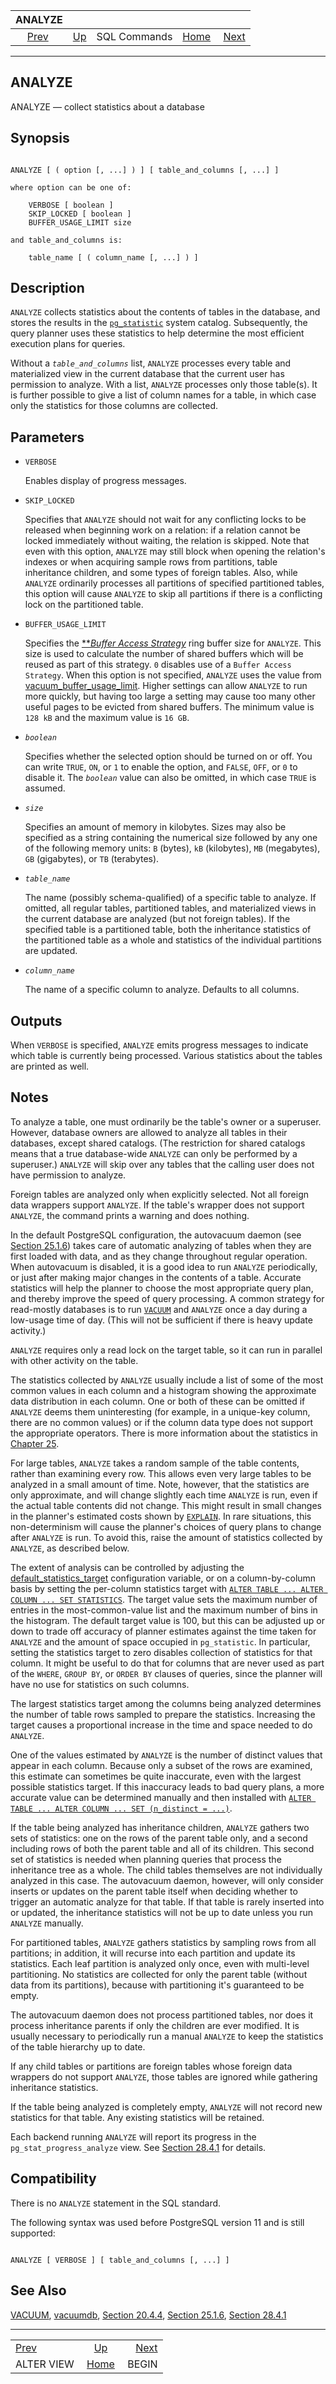 <!--?xml version="1.0" encoding="UTF-8" standalone="no"?-->

|                  ANALYZE                 |                                        |              |                                                       |                                 |
| :--------------------------------------: | :------------------------------------- | :----------: | ----------------------------------------------------: | ------------------------------: |
| [Prev](sql-alterview.html "ALTER VIEW")  | [Up](sql-commands.html "SQL Commands") | SQL Commands | [Home](index.html "PostgreSQL 17devel Documentation") |  [Next](sql-begin.html "BEGIN") |

***

## ANALYZE

ANALYZE — collect statistics about a database

## Synopsis

```

ANALYZE [ ( option [, ...] ) ] [ table_and_columns [, ...] ]

where option can be one of:

    VERBOSE [ boolean ]
    SKIP_LOCKED [ boolean ]
    BUFFER_USAGE_LIMIT size

and table_and_columns is:

    table_name [ ( column_name [, ...] ) ]
```

## Description

`ANALYZE` collects statistics about the contents of tables in the database, and stores the results in the [`pg_statistic`](catalog-pg-statistic.html "53.51. pg_statistic") system catalog. Subsequently, the query planner uses these statistics to help determine the most efficient execution plans for queries.

Without a *`table_and_columns`* list, `ANALYZE` processes every table and materialized view in the current database that the current user has permission to analyze. With a list, `ANALYZE` processes only those table(s). It is further possible to give a list of column names for a table, in which case only the statistics for those columns are collected.

## Parameters

* `VERBOSE`

    Enables display of progress messages.

* `SKIP_LOCKED`

    Specifies that `ANALYZE` should not wait for any conflicting locks to be released when beginning work on a relation: if a relation cannot be locked immediately without waiting, the relation is skipped. Note that even with this option, `ANALYZE` may still block when opening the relation's indexes or when acquiring sample rows from partitions, table inheritance children, and some types of foreign tables. Also, while `ANALYZE` ordinarily processes all partitions of specified partitioned tables, this option will cause `ANALYZE` to skip all partitions if there is a conflicting lock on the partitioned table.

* `BUFFER_USAGE_LIMIT`

    Specifies the [**](glossary.html#GLOSSARY-BUFFER-ACCESS-STRATEGY)*[Buffer Access Strategy](glossary.html#GLOSSARY-BUFFER-ACCESS-STRATEGY "Buffer Access Strategy")* ring buffer size for `ANALYZE`. This size is used to calculate the number of shared buffers which will be reused as part of this strategy. `0` disables use of a `Buffer Access Strategy`. When this option is not specified, `ANALYZE` uses the value from [vacuum\_buffer\_usage\_limit](runtime-config-resource.html#GUC-VACUUM-BUFFER-USAGE-LIMIT). Higher settings can allow `ANALYZE` to run more quickly, but having too large a setting may cause too many other useful pages to be evicted from shared buffers. The minimum value is `128 kB` and the maximum value is `16 GB`.

* *`boolean`*

    Specifies whether the selected option should be turned on or off. You can write `TRUE`, `ON`, or `1` to enable the option, and `FALSE`, `OFF`, or `0` to disable it. The *`boolean`* value can also be omitted, in which case `TRUE` is assumed.

* *`size`*

    Specifies an amount of memory in kilobytes. Sizes may also be specified as a string containing the numerical size followed by any one of the following memory units: `B` (bytes), `kB` (kilobytes), `MB` (megabytes), `GB` (gigabytes), or `TB` (terabytes).

* *`table_name`*

    The name (possibly schema-qualified) of a specific table to analyze. If omitted, all regular tables, partitioned tables, and materialized views in the current database are analyzed (but not foreign tables). If the specified table is a partitioned table, both the inheritance statistics of the partitioned table as a whole and statistics of the individual partitions are updated.

* *`column_name`*

    The name of a specific column to analyze. Defaults to all columns.

## Outputs

When `VERBOSE` is specified, `ANALYZE` emits progress messages to indicate which table is currently being processed. Various statistics about the tables are printed as well.

## Notes

To analyze a table, one must ordinarily be the table's owner or a superuser. However, database owners are allowed to analyze all tables in their databases, except shared catalogs. (The restriction for shared catalogs means that a true database-wide `ANALYZE` can only be performed by a superuser.) `ANALYZE` will skip over any tables that the calling user does not have permission to analyze.

Foreign tables are analyzed only when explicitly selected. Not all foreign data wrappers support `ANALYZE`. If the table's wrapper does not support `ANALYZE`, the command prints a warning and does nothing.

In the default PostgreSQL configuration, the autovacuum daemon (see [Section 25.1.6](routine-vacuuming.html#AUTOVACUUM "25.1.6. The Autovacuum Daemon")) takes care of automatic analyzing of tables when they are first loaded with data, and as they change throughout regular operation. When autovacuum is disabled, it is a good idea to run `ANALYZE` periodically, or just after making major changes in the contents of a table. Accurate statistics will help the planner to choose the most appropriate query plan, and thereby improve the speed of query processing. A common strategy for read-mostly databases is to run [`VACUUM`](sql-vacuum.html "VACUUM") and `ANALYZE` once a day during a low-usage time of day. (This will not be sufficient if there is heavy update activity.)

`ANALYZE` requires only a read lock on the target table, so it can run in parallel with other activity on the table.

The statistics collected by `ANALYZE` usually include a list of some of the most common values in each column and a histogram showing the approximate data distribution in each column. One or both of these can be omitted if `ANALYZE` deems them uninteresting (for example, in a unique-key column, there are no common values) or if the column data type does not support the appropriate operators. There is more information about the statistics in [Chapter 25](maintenance.html "Chapter 25. Routine Database Maintenance Tasks").

For large tables, `ANALYZE` takes a random sample of the table contents, rather than examining every row. This allows even very large tables to be analyzed in a small amount of time. Note, however, that the statistics are only approximate, and will change slightly each time `ANALYZE` is run, even if the actual table contents did not change. This might result in small changes in the planner's estimated costs shown by [`EXPLAIN`](sql-explain.html "EXPLAIN"). In rare situations, this non-determinism will cause the planner's choices of query plans to change after `ANALYZE` is run. To avoid this, raise the amount of statistics collected by `ANALYZE`, as described below.

The extent of analysis can be controlled by adjusting the [default\_statistics\_target](runtime-config-query.html#GUC-DEFAULT-STATISTICS-TARGET) configuration variable, or on a column-by-column basis by setting the per-column statistics target with [`ALTER TABLE ... ALTER COLUMN ... SET STATISTICS`](sql-altertable.html "ALTER TABLE"). The target value sets the maximum number of entries in the most-common-value list and the maximum number of bins in the histogram. The default target value is 100, but this can be adjusted up or down to trade off accuracy of planner estimates against the time taken for `ANALYZE` and the amount of space occupied in `pg_statistic`. In particular, setting the statistics target to zero disables collection of statistics for that column. It might be useful to do that for columns that are never used as part of the `WHERE`, `GROUP BY`, or `ORDER BY` clauses of queries, since the planner will have no use for statistics on such columns.

The largest statistics target among the columns being analyzed determines the number of table rows sampled to prepare the statistics. Increasing the target causes a proportional increase in the time and space needed to do `ANALYZE`.

One of the values estimated by `ANALYZE` is the number of distinct values that appear in each column. Because only a subset of the rows are examined, this estimate can sometimes be quite inaccurate, even with the largest possible statistics target. If this inaccuracy leads to bad query plans, a more accurate value can be determined manually and then installed with [`ALTER TABLE ... ALTER COLUMN ... SET (n_distinct = ...)`](sql-altertable.html "ALTER TABLE").

If the table being analyzed has inheritance children, `ANALYZE` gathers two sets of statistics: one on the rows of the parent table only, and a second including rows of both the parent table and all of its children. This second set of statistics is needed when planning queries that process the inheritance tree as a whole. The child tables themselves are not individually analyzed in this case. The autovacuum daemon, however, will only consider inserts or updates on the parent table itself when deciding whether to trigger an automatic analyze for that table. If that table is rarely inserted into or updated, the inheritance statistics will not be up to date unless you run `ANALYZE` manually.

For partitioned tables, `ANALYZE` gathers statistics by sampling rows from all partitions; in addition, it will recurse into each partition and update its statistics. Each leaf partition is analyzed only once, even with multi-level partitioning. No statistics are collected for only the parent table (without data from its partitions), because with partitioning it's guaranteed to be empty.

The autovacuum daemon does not process partitioned tables, nor does it process inheritance parents if only the children are ever modified. It is usually necessary to periodically run a manual `ANALYZE` to keep the statistics of the table hierarchy up to date.

If any child tables or partitions are foreign tables whose foreign data wrappers do not support `ANALYZE`, those tables are ignored while gathering inheritance statistics.

If the table being analyzed is completely empty, `ANALYZE` will not record new statistics for that table. Any existing statistics will be retained.

Each backend running `ANALYZE` will report its progress in the `pg_stat_progress_analyze` view. See [Section 28.4.1](progress-reporting.html#ANALYZE-PROGRESS-REPORTING "28.4.1. ANALYZE Progress Reporting") for details.

## Compatibility

There is no `ANALYZE` statement in the SQL standard.

The following syntax was used before PostgreSQL version 11 and is still supported:

```

ANALYZE [ VERBOSE ] [ table_and_columns [, ...] ]
```

## See Also

[VACUUM](sql-vacuum.html "VACUUM"), [vacuumdb](app-vacuumdb.html "vacuumdb"), [Section 20.4.4](runtime-config-resource.html#RUNTIME-CONFIG-RESOURCE-VACUUM-COST "20.4.4. Cost-based Vacuum Delay"), [Section 25.1.6](routine-vacuuming.html#AUTOVACUUM "25.1.6. The Autovacuum Daemon"), [Section 28.4.1](progress-reporting.html#ANALYZE-PROGRESS-REPORTING "28.4.1. ANALYZE Progress Reporting")

***

|                                          |                                                       |                                 |
| :--------------------------------------- | :---------------------------------------------------: | ------------------------------: |
| [Prev](sql-alterview.html "ALTER VIEW")  |         [Up](sql-commands.html "SQL Commands")        |  [Next](sql-begin.html "BEGIN") |
| ALTER VIEW                               | [Home](index.html "PostgreSQL 17devel Documentation") |                           BEGIN |
